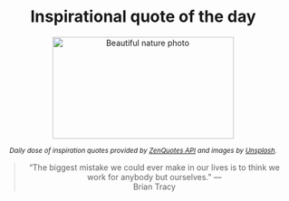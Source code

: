 
<div align="center">

# Inspirational quote of the day

<img src="./data/photo.jpeg" alt="Beautiful nature photo" width="320" height="180">

<sub><i>Daily dose of inspiration quotes provided by [ZenQuotes API](https://zenquotes.io/) and images by [Unsplash](https://unsplash.com/).</i></sub>


<blockquote>&ldquo;The biggest mistake we could ever make in our lives is to think we work for anybody but ourselves.&rdquo; &mdash; <footer>Brian Tracy</footer></blockquote>

</div>

